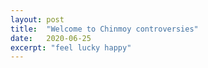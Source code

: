 ```yaml
---
layout: post
title:  "Welcome to Chinmoy controversies"
date:   2020-06-25
excerpt: "feel lucky happy"
---
```

